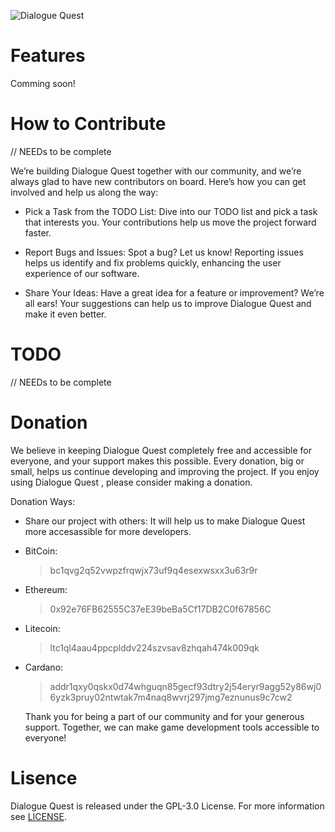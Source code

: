 ![Dialogue Quest ](https://github.com/aydakikio/DialogueQuest/blob/main/Logo/Dialogue%20quest.jpg)

# Features

Comming soon!

# How to Contribute

// NEEDs to be complete

We’re building Dialogue Quest together with our community, and we’re always glad to have new contributors on board. Here’s how you can get involved and help us along the way:

- Pick a Task from the TODO List: Dive into our TODO list and pick a task that interests you. Your contributions help us move the project forward faster.
  
- Report Bugs and Issues: Spot a bug? Let us know! Reporting issues helps us identify and fix problems quickly, enhancing the user experience of our software.
  
- Share Your Ideas: Have a great idea for a feature or improvement? We’re all ears! Your suggestions can help us to improve Dialogue Quest and make it even better.

# TODO

// NEEDs to be complete

# Donation

We believe in keeping Dialogue Quest completely free and accessible for everyone, and your support makes this possible. Every donation, big or small, helps us continue developing and improving the project. If you enjoy using Dialogue Quest , please consider making a donation.

Donation Ways:

   * Share our project with others: It will help us to make  Dialogue Quest  more accesassible for more developers.
  
   * BitCoin:
     
      > bc1qvg2q52vwpzfrqwjx73uf9q4esexwsxx3u63r9r
      
   * Ethereum:
     
      > 0x92e76FB62555C37eE39beBa5Cf17DB2C0f67856C
      
   * Litecoin:
     
      > ltc1ql4aau4ppcplddv224szvsav8zhqah474k009qk
      
   * Cardano:
     
      > addr1qxy0qskx0d74whguqn85gecf93dtry2j54eryr9agg52y86wj06yzk3pruy02ntwtak7m4naq8wvrj297jmg7eznunus9c7cw2
      

     Thank you for being a part of our community and for your generous support. Together, we can make game development tools accessible to everyone!
   

#  Lisence 
 Dialogue Quest is released under the GPL-3.0 License. For more information see [LICENSE](https://github.com/aydakikio/DialogueQuest/blob/main/LICENSE).
